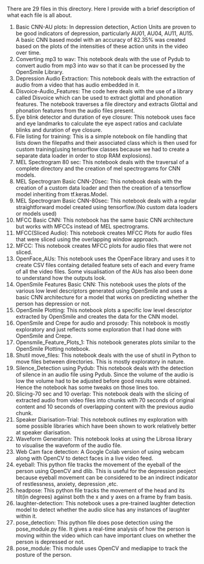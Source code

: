 There are 29 files in this directory. Here I provide with a brief description of what each file is all about.
1. Basic CNN-AU plots: In depression detection, Action Units are proven to be good indicators of depression, particularly AU01, AU04, AU11, AU15. A basic CNN based model with an accuracy of 82.35% was created based on the plots of the intensities of these action units in the video over time.
2. Converting mp3 to wav: This notebook deals with the use of Pydub to convert audio from mp3 into wav so that it can be processed by the OpenSmile Library.
3. Depression Audio Extraction: This notebook deals with the extraction of audio from a video that has audio embedded in it.
4. Disvoice-Audio_Features: The code here deals with the use of a library called Disvoice which can be used to extract glottal and phonation features. The notebook traverses a file directory and extracts Glottal and phonation features from the audio files present.
5. Eye blink detector and duration of eye closure: This notebook uses face and eye landmarks to calculate the eye aspect ratios and caclulate blinks and duration of eye closure.
6. File listing for training: This is a simple notebook on file handling that lists down the filepaths and their associated class which is then used for custom training(using tensorflow classes because we had to create a separate data loader in order to stop RAM explosions).
7. MEL Spectrogram 80 sec: This notebook deals with the traversal of a complete directory and the creation of mel spectrograms for CNN models.
8. MEL Spectrogram Basic CNN-20sec: This notebook deals with the creation of a custom data loader and then the creation of a tensorflow model inheriting from tf.keras.Model.
9. MEL Spectrogram Basic CNN-80sec: This notebook deals with a regular straightforward model created using tensorflow.(No custom data loaders or models used)
10. MFCC Basic CNN: This notebook has the same basic CNN architecture but works with MFCCs instead of MEL spectrograms.
11. MFCC(Sliced Audio): This notebook creates MFCC Plots for audio files that were sliced using the overlapping window approach.
12. MFCC: This notebook creates MFCC plots for audio files that were not sliced.
13. OpenFace_AUs: This notebook uses the OpenFace library and uses it to create CSV files containg detailed feature sets of each and every frame of all the video files. Some visualisation of the AUs has also been done to understand how the outputs look.
14. OpenSmile Features Basic CNN: This notebook uses the plots of the various low level descriptors generated using OpenSmile and uses a basic CNN architecture for a model that works on predicting whether the person has depression or not. 
15. OpenSmile Plotting: This notebook plots a specific low level descriptor extracted by OpenSmile and creates the data for the CNN model.
16. OpenSmile and Crepe for audio and prosody: This notebook is mostly exploratory and just reflects some exploration that I had done with OpenSmile and Crepe.
17. Opensmile_Feature_Plots_1: This notebook generates plots similar to the OpenSmile Plotting notebook.
18. Shutil move_files: This notebook deals with the use of shutil in Python to move files between directories. This is mostly exploratory in nature.
19. Silence_Detection using Pydub: This notebook deals with the detection of silence in an audio file using Pydub. Since the volume of the audio is low the volume had to be adjusted before good results were obtained. Hence the notebook has some tweaks on those lines too.
20. Slicing-70 sec and 10 overlap: This notebook deals with the slicing of extracted audio from video files into chunks with 70 seconds of original content and 10 seconds of overlapping content with the previous audio chunk.
21. Speaker Diarisation-Trial: This notebook outlines my exploration with some possible libraries which have been shown to work relatively better at speaker diarisation.
22. Waveform Generation: This notebook looks at using the Librosa library to visualise the waveform of the audio file.
23. Web Cam face detection: A Google Colab version of using webcam along with OpenCV to detect faces in a live video feed.
24. eyeball: This python file tracks the movement of the eyeball of the person using OpenCV and dlib. This is useful for the depression peoject because eyeball movement can be considered to be an indirect indicator of restlessness, anxiety, depression ,etc.
25. headpose: This python file tracks the movement of the head and its tilt(in degrees) against both the x and y axes on a frame by fram basis.
26. laughter-detection: This notebook uses a pre-trained laughter detection model to detect whether the audio slice has any instances of laughter within it.
27. pose_detection: This python file does pose detection using the pose_module.py file. It gives a real-time analysis of how the person is moving within the video which can have important clues on whether the person is depressed or not.
28. pose_module: This module uses OpenCV and mediapipe to track the posture of the person.
